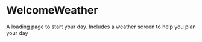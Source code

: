 # WelcomeWeather
A loading page to start your day. Includes a weather screen to help you plan your day
